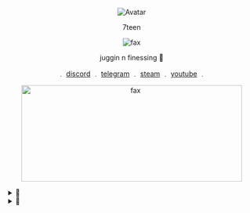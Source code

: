 <p align="center">  
  <img src="https://cdn.discordapp.com/attachments/773670296967577600/782008223380668467/68747470733a2f2f63646e2e646973636f72646170702e636f6d2f6174746163686d656e74732f3738313632383031333231.png" alt="Avatar">
</p>
<p align="center">
    7teen
<p align="center">  
<img src="https://komarev.com/ghpvc/?username=17teen&color=grey" alt="fax" width="" height="">
</p>
<p align="center">
juggin n finessing 🥤
<p align="center"> 
    ﹒
    <a href="https://discord.com/users/709827684888215582">discord</a>
    ﹒
    <a href="https://t.me/clairvoyant7teen">telegram</a>
    ﹒
    <a href="https://steamcommunity.com/id/seven777teen/">steam</a>
    ﹒
    <a href="https://www.youtube.com/channel/UCf-qL9Z_NNwednPSoB42Gpg">youtube</a>
    ﹒
</p>

<p align="center">  
  <img src="https://media.discordapp.net/attachments/781963848738930740/781964936275427388/unknown.png" alt="fax" width="450" height="197">
</p>

<p align="center">  
</p>

<details>
  <summary>🚧</summary>
  <img src="https://github-readme-stats.vercel.app/api/top-langs/?username=17teen&show_icons=true&layout=compact&theme=nightowl" alt="fax">
</details>

<details>
  <summary>🎌</summary>
  <img src="https://github-readme-stats.vercel.app/api?username=17teen&theme=nightowl&show_icons=true" alt="fax">
</details>
